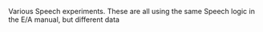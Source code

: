 Various Speech experiments.
These are all using the same Speech logic in the E/A manual, but different data